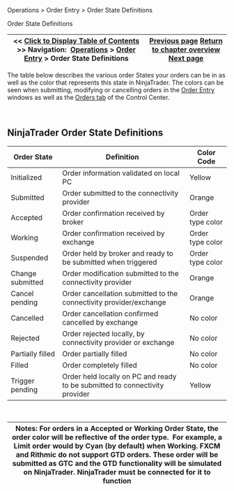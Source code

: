 ﻿


Operations \> Order Entry \> Order State Definitions






















Order State Definitions







| \<\< [Click to Display Table of Contents](order_state_definitions.md) \>\> **Navigation:**     [Operations](operations-1.md) \> [Order Entry](order_entry-1.md) \> Order State Definitions | [Previous page](simulated_stop_orders-1.md) [Return to chapter overview](order_entry-1.md) [Next page](fifo_optimization-1.md) |
| --- | --- |











The table below describes the various order States your orders can be in as well as the color that represents this state in NinjaTrader. The colors can be seen when submitting, modifying or cancelling orders in the [Order Entry](order_entry-1.md) windows as well as the [Orders tab](orders_tab-1.md) of the Control Center.


 


## NinjaTrader Order State Definitions




| Order State | Definition | Color Code |
| --- | --- | --- |
| Initialized | Order information validated on local PC | Yellow |
| Submitted | Order submitted to the connectivity provider | Orange |
| Accepted | Order confirmation received by broker | Order type color |
| Working | Order confirmation received by exchange | Order type color |
| Suspended | Order held by broker and ready to be submitted when triggered | Order type color |
| Change submitted | Order modification submitted to the connectivity provider | Orange |
| Cancel pending | Order cancellation submitted to the connectivity provider/exchange | Orange |
| Cancelled | Order cancellation confirmed cancelled by exchange | No color |
| Rejected | Order rejected locally, by connectivity provider or exchange | No color |
| Partially filled | Order partially filled | No color |
| Filled | Order completely filled | No color |
| Trigger pending | Order held locally on PC and ready to be submitted to connectivity provider | Yellow |



 




| Notes: For orders in a Accepted or Working Order State, the order color will be reflective of the order type.  For example, a Limit order would by Cyan (by default) when Working. FXCM and Rithmic do not support GTD orders. These order will be submitted as GTC and the GTD functionality will be simulated on NinjaTrader. NinjaTrader must be connected for it to function |
| --- |









